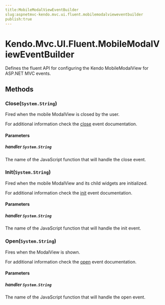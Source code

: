 ```yaml
---
title:MobileModalViewEventBuilder
slug:aspnetmvc-kendo.mvc.ui.fluent.mobilemodalvieweventbuilder
publish:true
---
```


# Kendo.Mvc.UI.Fluent.MobileModalViewEventBuilder
Defines the fluent API for configuring the Kendo MobileModalView for ASP.NET MVC events.



## Methods

### Close(`System.String`)
Fired when the mobile ModalView is closed by the user.

For additional information check the [close](/kendo-ui/api/web/mobilemodalview#events-close) event documentation.


#### Parameters

##### handler `System.String`
The name of the JavaScript function that will handle the close event.





### Init(`System.String`)
Fired when the mobile ModalView and its child widgets are initialized.

For additional information check the [init](/kendo-ui/api/web/mobilemodalview#events-init) event documentation.


#### Parameters

##### handler `System.String`
The name of the JavaScript function that will handle the init event.





### Open(`System.String`)
Fires when the ModalView is shown.

For additional information check the [open](/kendo-ui/api/web/mobilemodalview#events-open) event documentation.


#### Parameters

##### handler `System.String`
The name of the JavaScript function that will handle the open event.






